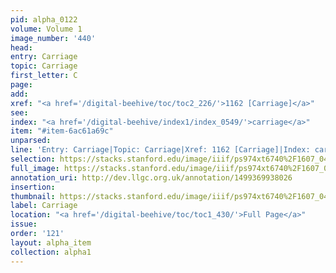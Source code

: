 ```yaml
---
pid: alpha_0122
volume: Volume 1
image_number: '440'
head: 
entry: Carriage
topic: Carriage
first_letter: C
page: 
add: 
xref: "<a href='/digital-beehive/toc/toc2_226/'>1162 [Carriage]</a>"
see: 
index: "<a href='/digital-beehive/index1/index_0549/'>carriage</a>"
item: "#item-6ac61a69c"
unparsed: 
line: 'Entry: Carriage|Topic: Carriage|Xref: 1162 [Carriage]|Index: carriage|#item-6ac61a69c'
selection: https://stacks.stanford.edu/image/iiif/ps974xt6740%2F1607_0439/800,214,3143,367/full/0/default.jpg
full_image: https://stacks.stanford.edu/image/iiif/ps974xt6740%2F1607_0439/full/full/0/default.jpg
annotation_uri: http://dev.llgc.org.uk/annotation/1499369938026
insertion: 
thumbnail: https://stacks.stanford.edu/image/iiif/ps974xt6740%2F1607_0439/800,214,600,180/250,/0/default.jpg
label: Carriage
location: "<a href='/digital-beehive/toc/toc1_430/'>Full Page</a>"
issue: 
order: '121'
layout: alpha_item
collection: alpha1
---
```


